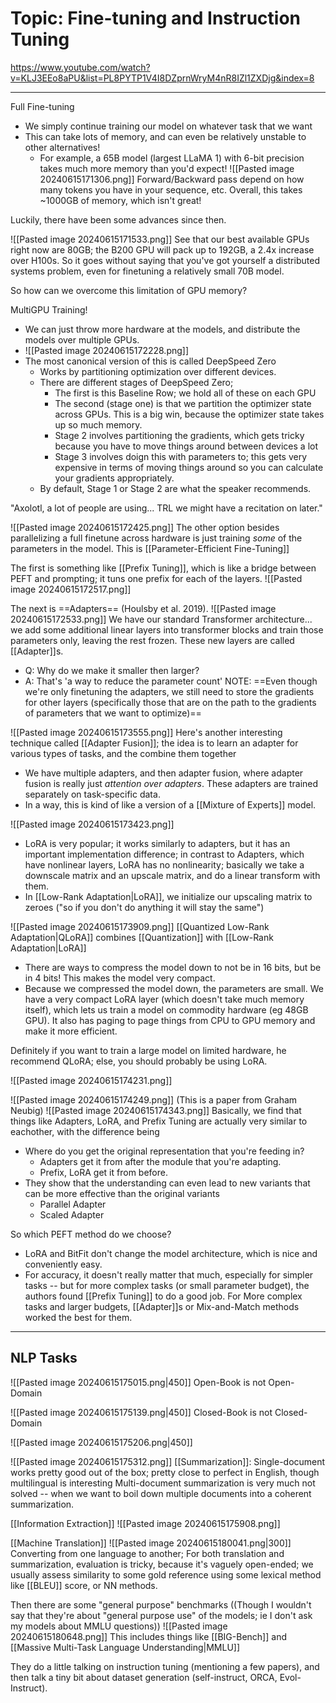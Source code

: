# Topic: Fine-tuning and Instruction Tuning
https://www.youtube.com/watch?v=KLJ3EEo8aPU&list=PL8PYTP1V4I8DZprnWryM4nR8IZl1ZXDjg&index=8

---

Full Fine-tuning
- We simply continue training our model on whatever task that we want
- This can take lots of memory, and can even be relatively unstable to other alternatives!
	- For example, a 65B model (largest LLaMA 1) with 6-bit precision takes much more memory than you'd expect!
![[Pasted image 20240615171306.png]]
Forward/Backward pass depend on how many tokens you have in your sequence, etc.
Overall, this takes ~1000GB of memory, which isn't great!

Luckily, there have been some advances since then.

![[Pasted image 20240615171533.png]]
See that our best available GPUs right now are 80GB; the B200 GPU will pack up to 192GB, a 2.4x increase over H100s.
So it goes without saying that you've got yourself a distributed systems problem, even for finetuning a relatively small 70B model.

So how can we overcome this limitation of GPU memory?

MultiGPU Training!
- We can just throw more hardware at the models, and distribute the models over multiple GPUs.
- ![[Pasted image 20240615172228.png]]
- The most canonical version of this is called DeepSpeed Zero
	- Works by partitioning optimization over different devices.
	- There are different stages of DeepSpeed Zero;
		- The first is this Baseline Row; we hold all of these on each GPU
		- The second (stage one) is that we partition the optimizer state across GPUs. This is a big win, because the optimizer state takes up so much memory.
		- Stage 2 involves partitioning the gradients, which gets tricky because you have to move things around between devices a lot
		- Stage 3 involves doign this with parameters to; this gets very expensive in terms of moving things around so you can calculate your gradients appropriately.
	- By default, Stage 1 or Stage 2 are what the speaker recommends.

"Axolotl, a lot of people are using... TRL we might have a recitation on later."

![[Pasted image 20240615172425.png]]
The other option besides parallelizing a full finetune across hardware is just training *some* of the parameters in the model. This is [[Parameter-Efficient Fine-Tuning]]

The first is something like [[Prefix Tuning]], which is like a bridge between PEFT and prompting; it tuns one prefix for each of the layers.
![[Pasted image 20240615172517.png]]

The next is ==Adapters== (Houlsby et al. 2019). 
![[Pasted image 20240615172533.png]]
We have our standard Transformer architecture... we add some additional linear layers into transformer blocks and train those parameters only, leaving the rest frozen. These new layers are called [[Adapter]]s.
- Q: Why do we make it smaller then larger?
- A: That's 'a way to reduce the parameter count'
NOTE: ==Even though we're only finetuning the adapters, we still need to store the gradients for other layers (specifically those that are on the path to the gradients of parameters that we want to optimize)==

![[Pasted image 20240615173555.png]]
Here's another interesting technique called [[Adapter Fusion]]; the idea is to learn an adapter for various types of tasks, and the combine them together
- We have multiple adapters, and then adapter fusion, where adapter fusion is really just *attention over adapters*. These adapters are trained separately on task-specific data.
- In a way, this is kind of like a version of a [[Mixture of Experts]] model.


![[Pasted image 20240615173423.png]]
- LoRA is very popular; it works similarly to adapters, but it has an important implementation difference; in contrast to Adapters, which have nonlinear layers, LoRA has no nonlinearity; basically we take a downscale matrix and an upscale matrix, and do a linear transform with them.
- In [[Low-Rank Adaptation|LoRA]], we initialize our upscaling matrix to zeroes ("so if you don't do anything it will stay the same")

![[Pasted image 20240615173909.png]]
[[Quantized Low-Rank Adaptation|QLoRA]] combines [[Quantization]] with [[Low-Rank Adaptation|LoRA]]
- There are ways to compress the model down to not be in 16 bits, but be in 4 bits! This makes the model very compact.
- Because we compressed the model down, the parameters are small. We have a very compact LoRA layer (which doesn't take much memory itself), which lets us train a model on commodity hardware (eg 48GB GPU). It also has paging to page things from CPU to GPU memory and make it more efficient.

Definitely if you want to train a large model on limited hardware, he recommend QLoRA; else, you should probably be using LoRA.

![[Pasted image 20240615174231.png]]

![[Pasted image 20240615174249.png]]
(This is a paper from Graham Neubig)
![[Pasted image 20240615174343.png]]
Basically, we find that things like Adapters, LoRA, and Prefix Tuning are actually very similar to eachother, with the difference being
- Where do you get the original representation that you're feeding in?
	- Adapters get it from after the module that you're adapting.
	- Prefix, LoRA get it from before.
- They show that the understanding can even lead to new variants that can be more effective than the original variants
	- Parallel Adapter
	- Scaled Adapter

So which PEFT method do we choose?
- LoRA and BitFit don't change the model architecture, which is nice and conveniently easy.
- For accuracy, it doesn't really matter that much, especially for simpler tasks -- but for more complex tasks (or small parameter budget), the authors found [[Prefix Tuning]] to do a good job. For More complex tasks and larger budgets, [[Adapter]]s or Mix-and-Match methods worked the best for them.


----

## NLP Tasks

![[Pasted image 20240615175015.png|450]]
Open-Book is not Open-Domain

![[Pasted image 20240615175139.png|450]]
Closed-Book is not Closed-Domain

![[Pasted image 20240615175206.png|450]]

![[Pasted image 20240615175312.png]]
[[Summarization]]: Single-document works pretty good out of the box; pretty close to perfect in English, though multilingual is interesting
Multi-document summarization is very much not solved -- when we want to boil down multiple documents into a coherent summarization.


[[Information Extraction]]
![[Pasted image 20240615175908.png]]

[[Machine Translation]]
![[Pasted image 20240615180041.png|300]]
Converting from one language to another; For both translation and summarization, evaluation is tricky, because it's vaguely open-ended; we usually assess similarity to some gold reference using some lexical method like [[BLEU]] score, or NN methods.

Then there are some "general purpose" benchmarks ((Though I wouldn't say that they're about "general purpose use" of the models; ie I don't ask my models about MMLU questions))
![[Pasted image 20240615180648.png]]
This includes things like [[BIG-Bench]] and [[Massive Multi-Task Language Understanding|MMLU]]


They do a little talking on instruction tuning (mentioning a few papers), and then talk a tiny bit about dataset generation (self-instruct, ORCA, Evol-Instruct).
